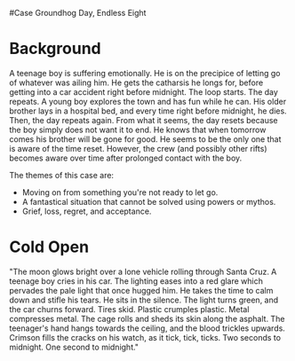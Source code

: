 #Case Groundhog Day, Endless Eight
# Background
A teenage boy is suffering emotionally. He is on the precipice of letting go of whatever was ailing him. He gets the catharsis he longs for, before getting into a car accident right before midnight. The loop starts.
The day repeats. A young boy explores the town and has fun while he can. His older brother lays in a hospital bed, and every time right before midnight, he dies. Then, the day repeats again. From what it seems, the day resets because the boy simply does not want it to end. He knows that when tomorrow comes his brother will be gone for good. He seems to be the only one that is aware of the time reset. However, the crew (and possibly other rifts) becomes aware over time after prolonged contact with the boy.

The themes of this case are:
- Moving on from something you're not ready to let go.
- A fantastical situation that cannot be solved using powers or mythos.
- Grief, loss, regret, and acceptance.

# Cold Open
"The moon glows bright over a lone vehicle rolling through Santa Cruz. A teenage boy cries in his car. The lighting eases into a red glare which pervades the pale light that once hugged him. He takes the time to calm down and stifle his tears. He sits in the silence. The light turns green, and the car churns forward.
Tires skid. Plastic crumples plastic. Metal compresses metal. The cage rolls and sheds its skin along the asphalt. The teenager's hand hangs towards the ceiling, and the blood trickles upwards. Crimson fills the cracks on his watch, as it tick, tick, ticks.
Two seconds to midnight. One second to midnight."

